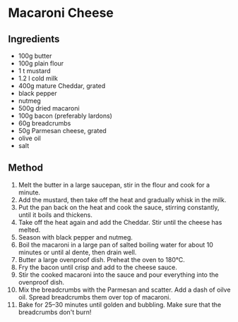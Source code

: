 # Macaroni Cheese

## Ingredients

- 100g butter
- 100g plain flour
- 1 t	mustard
- 1.2 l	cold milk
- 400g mature Cheddar, grated
- black pepper
- nutmeg
- 500g dried macaroni
- 100g bacon (preferably lardons)
- 60g	breadcrumbs
- 50g	Parmesan cheese, grated
- olive oil
- salt

## Method

1. Melt the butter in a large saucepan, stir in the flour and cook for a minute.
2. Add the mustard, then take off the heat and gradually whisk in the milk.
3. Put the pan back on the heat and cook the sauce, stirring constantly, until it boils and thickens.
4. Take off the heat again and add the Cheddar. Stir until the cheese has melted.
5. Season with black pepper and nutmeg.
6. Boil the macaroni in a large pan of salted boiling water for about 10 minutes or until al dente, then drain well.
7. Butter a large ovenproof dish. Preheat the oven to 180°C.
8. Fry the bacon until crisp and add to the cheese sauce.
9. Stir the cooked macaroni into the sauce and pour everything into the ovenproof dish.
10. Mix the breadcrumbs with the Parmesan and scatter. Add a dash of oilve oil. Spread breadcrumbs them over top of macaroni.
11. Bake for 25–30 minutes until golden and bubbling. Make sure that the breadcrumbs don't burn!
